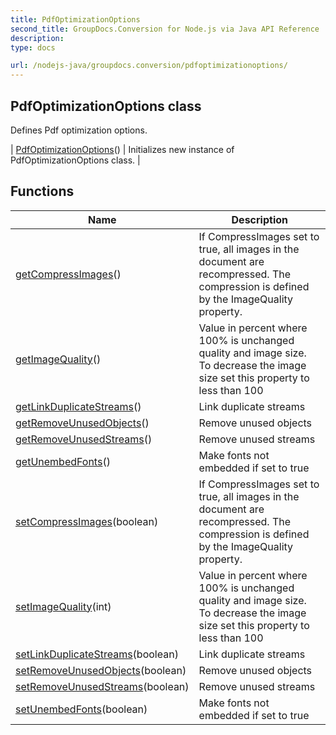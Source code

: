 ```yaml
---
title: PdfOptimizationOptions
second_title: GroupDocs.Conversion for Node.js via Java API Reference
description: 
type: docs

url: /nodejs-java/groupdocs.conversion/pdfoptimizationoptions/
---
```


## PdfOptimizationOptions class

 Defines Pdf optimization options.
 
| [PdfOptimizationOptions](pdfoptimizationoptions)() | Initializes new instance of PdfOptimizationOptions class. |

## Functions

| Name | Description |
| --- | --- |
| [getCompressImages](getcompressimages)() | If CompressImages set to true, all images in the document are recompressed. The compression is defined by the ImageQuality property. |
| [getImageQuality](getimagequality)() | Value in percent where 100% is unchanged quality and image size. To decrease the image size set this property to less than 100 |
| [getLinkDuplicateStreams](getlinkduplicatestreams)() | Link duplicate streams |
| [getRemoveUnusedObjects](getremoveunusedobjects)() | Remove unused objects |
| [getRemoveUnusedStreams](getremoveunusedstreams)() | Remove unused streams |
| [getUnembedFonts](getunembedfonts)() | Make fonts not embedded if set to true |
| [setCompressImages](setcompressimages)(boolean) | If CompressImages set to true, all images in the document are recompressed. The compression is defined by the ImageQuality property. |
| [setImageQuality](setimagequality)(int) | Value in percent where 100% is unchanged quality and image size. To decrease the image size set this property to less than 100 |
| [setLinkDuplicateStreams](setlinkduplicatestreams)(boolean) | Link duplicate streams |
| [setRemoveUnusedObjects](setremoveunusedobjects)(boolean) | Remove unused objects |
| [setRemoveUnusedStreams](setremoveunusedstreams)(boolean) | Remove unused streams |
| [setUnembedFonts](setunembedfonts)(boolean) | Make fonts not embedded if set to true |
